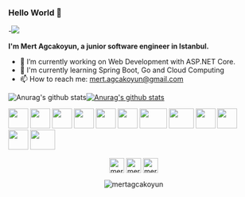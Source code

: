 ### Hello World 👋
-![](https://media2.giphy.com/media/dxn6fRlTIShoeBr69N/giphy.gif?cid=ecf05e477pz6kfv9oht3660emzs3nfv2cu44xvamhqdh4yy8&rid=giphy.gif)

 **I'm Mert Agcakoyun, a junior software engineer in Istanbul.**
- 🔭 I’m currently working on Web Development with ASP.NET Core. 
- 🌱 I'm currently learning Spring Boot, Go and Cloud Computing 
- 📫 How to reach me: mert.agcakoyun@gmail.com 


![Anurag's github stats](https://github-readme-stats.vercel.app/api?username=mertagcakoyun&show_icons=true&theme=dark)[![Anurag's github stats](https://github-readme-stats.vercel.app/api/top-langs/?username=mertagcakoyun&show_icons=true&theme=dark&layout=compact)](https://github.com/mertagcakoyun) 

<img src="https://raw.githubusercontent.com/get-icon/geticon/3d586ebac68a43c8358d030ee96c9e07afeff489/logos/java.svg" width="40" height="40"></img>
<img src="https://2.bp.blogspot.com/-4FdDAKjbAvU/Vpvr1Rl9YfI/AAAAAAAABk0/U-VeLoHK7uo/s1600/photo.jpg" width="40" height="40"></img>
<img src="https://upload.wikimedia.org/wikipedia/commons/thumb/e/ee/.NET_Core_Logo.svg/1200px-.NET_Core_Logo.svg.png" width="40" height="40"></img>
<img src="https://upload.wikimedia.org/wikipedia/commons/thumb/c/c3/Python-logo-notext.svg/1200px-Python-logo-notext.svg.png" width="40" height="40"></img>
<img src="https://cdn.iconscout.com/icon/free/png-256/javascript-2752148-2284965.png" width="40" height="40"></img>
<img src="https://www.klipfolio.com/sites/default/files/integrations/mssql.png" width="40" height="40"></img>
<img src="https://upload.wikimedia.org/wikipedia/commons/thumb/a/a7/React-icon.svg/1280px-React-icon.svg.png" width="55" height="40"></img>
<img src="https://www.docker.com/sites/default/files/d8/styles/role_icon/public/2019-07/Moby-logo.png?itok=sYH_JEaJ" width="50" height="40"></img>
<img src="https://jpadilla.github.io/rabbitmqapp/assets/img/icon.png" width="40" height="40"></img>
<img src="https://cdn.worldvectorlogo.com/logos/elasticsearch.svg" width="40" height="40"></img>
<img src="https://upload.wikimedia.org/wikipedia/commons/thumb/2/29/Postgresql_elephant.svg/1200px-Postgresql_elephant.svg.png" width="40" height="40"></img>
<img src="https://upload.wikimedia.org/wikipedia/commons/thumb/9/93/Amazon_Web_Services_Logo.svg/1200px-Amazon_Web_Services_Logo.svg.png" width="50" height="40"></img>

<p align="center"> 
<a href="https://twitter.com/mertagcakoyun" target="blank"><img align="center" src="https://cdn.jsdelivr.net/npm/simple-icons@3.0.1/icons/twitter.svg" alt="mertagcakoyun" height="30" width="30" /></a>
<a href="https://linkedin.com/in/mertagcakoyun/" target="blank"><img align="center" src="https://cdn.jsdelivr.net/npm/simple-icons@3.0.1/icons/linkedin.svg" alt="mertagcakoyun" height="30" width="30" /></a>
<a href="https://medium.com/@mertagcakoyun" target="blank"><img align="center" src="https://cdn.jsdelivr.net/npm/simple-icons@3.0.1/icons/medium.svg" alt="mertagcakoyun" height="30" width="30" /></a>
</p>
  <p align="center"> <img src="https://komarev.com/ghpvc/?username=mertagcakoyun&color=brightgreen" alt="mertagcakoyun" /> </p>
 



 
<!--
**mertagcakoyun/mertagcakoyun** is a ✨ _special_ ✨ repository because its `README.md` (this file) appears on your GitHub profile.

Here are some ideas to get you started:

- 🔭 I’m currently working on ...
- 🌱 I’m currently learning ...
- 👯 I’m looking to collaborate on ...
- 🤔 I’m looking for help with ...
- 💬 Ask me about ...
- 📫 How to reach me: ...
- 😄 Pronouns: ...
- ⚡ Fun fact: ...
-->
